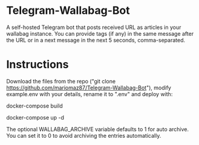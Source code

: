 # Telegram-Wallabag-Bot
A self-hosted Telegram bot that posts received URL as articles in your wallabag instance.
You can provide tags (if any) in the same message after the URL or in a next message in the next 5 seconds, comma-separated.

# Instructions
Download the files from the repo ("git clone https://github.com/mariomaz87/Telegram-Wallabag-Bot"), modify example.env with your details, rename it to ".env" and deploy with:

docker-compose build

docker-compose up -d

The optional WALLABAG_ARCHIVE variable defaults to 1 for auto archive. You can set it to 0 to avoid archiving the entries automatically.
